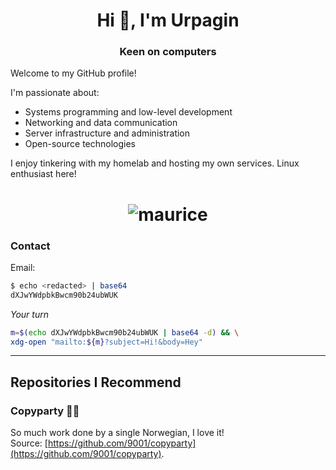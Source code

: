 <h1 align="center">Hi 👋, I'm Urpagin</h1>
<h3 align="center">Keen on computers</h3>

Welcome to my GitHub profile!

I'm passionate about:
- Systems programming and low-level development
- Networking and data communication
- Server infrastructure and administration
- Open-source technologies

I enjoy tinkering with my homelab and hosting my own services.
Linux enthusiast here!

<h1 align="center"><img src="https://github.com/user-attachments/assets/473283d0-422b-4b43-abde-43c1edabb6cc" alt="maurice"></h1>

### Contact

Email:
```bash
$ echo <redacted> | base64
dXJwYWdpbkBwcm90b24ubWUK
```
*Your turn*
```bash
m=$(echo dXJwYWdpbkBwcm90b24ubWUK | base64 -d) && \
xdg-open "mailto:${m}?subject=Hi!&body=Hey"
```

---

## Repositories I Recommend

### Copyparty 💾🎉

So much work done by a single Norwegian, I love it!  
Source: [https://github.com/9001/copyparty](https://github.com/9001/copyparty).
